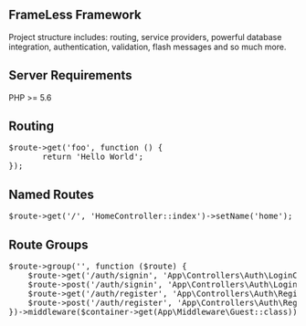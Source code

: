 ## FrameLess Framework
<p>Project structure includes: routing, service providers, powerful database integration, authentication, 
validation, flash messages and so much more.</p>

## Server Requirements
<p>PHP >= 5.6</p>

## Routing
<p><pre>$route->get('foo', function () {
       return 'Hello World';
});</pre></p>

## Named Routes
<p><pre>$route->get('/', 'HomeController::index')->setName('home');</pre></p>

## Route Groups
<p><pre>
$route->group('', function ($route) {
    $route->get('/auth/signin', 'App\Controllers\Auth\LoginController::index')->setName('auth.login');
    $route->post('/auth/signin', 'App\Controllers\Auth\LoginController::signin');
    $route->get('/auth/register', 'App\Controllers\Auth\RegisterController::index')->setName('auth.register');
    $route->post('/auth/register', 'App\Controllers\Auth\RegisterController::register');
})->middleware($container->get(App\Middleware\Guest::class));
</pre></p>


